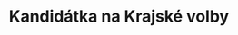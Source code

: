 ---
title: Kandidátka na Krajské volby
uid: kraj
# number: 13 # číslo kandidátky odkomentujte až bude známé
leader:
  uid: hana.ancincova
  age: 31
  profession: finanční analytik
  party: Piráti
  description: členka Republikového výboru Pirátů, Kroměříž # zobrazuje se v komunalni-volby

head: # čelo kandidátky (bez leadera) / lidé kteří mají fotku a _people/jmeno.md
  - uid: jiri.jaros
    profession: knihovník
    description: expert na skoky
    party: bez politické příslušnosti
  - uid: denis.rychtar
    profession: knihovník
  - uid: jakub.zach
    age: 63
    profession: zametač
    description: expert přes dětská hřiště
    party: Evropani.cz
  - uid: jakub.zach
    age: 63
    profession: zametač
    description: expert přes dětská hřiště
    party: Evropani.cz
tail: # zbytek kandidatky
      # jedinná povinná položka je name zbytek můžete vynechat
      # věk se uvádí k poslednímu dni voleb
  - name: Mudr. Místní Dkotor
    age: 49
    profession: obvodní lékař
    party: bez politické příslušnosti
  - name: Tomáš Šťoural
    age: 19
    profession: student
    party: Piráti
  - uid: mistni.predseda
    profession: knihovník
    description: expert na skoky
    party: bez politické příslušnosti
note: # poznámka pod kanidátku
    Primárky stále běží. Zbytek kandidátky zveřejníme, jakmile doběhnou.
---